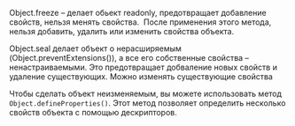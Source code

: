 Object.freeze – делает обьект readonly, предотвращает добавление свойств, нельзя менять свойства.  После применения этого метода, нельзя добавить, удалить или изменить свойства объекта.

Object.seal делает объект o нерасширяемым (Object.preventExtensions()), а все его собственные свойства – ненастраиваемыми. Это предотвращает добваление новых свойств и удаление существующих. Можно изменять существующие свойства

Чтобы сделать объект неизменяемым, вы можете использовать метод `Object.defineProperties()`. Этот метод позволяет определить несколько свойств объекта с помощью дескрипторов.